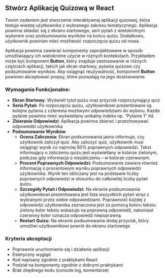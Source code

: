 ## Stwórz Aplikację Quizową w React

Twoim zadaniem jest stworzenie interaktywnej aplikacji quizowej, która testuje wiedzę użytkownika z wybranego zakresu tematycznego. Aplikacja powinna składać się z ekranu startowego, serii pytań z wielokrotnym wyborem oraz podsumowania wyników na końcu quizu. Dodatkowo, użytkownik powinien mieć możliwość rozpoczęcia quizu od nowa.

Aplikacja powinna zawierać komponenty zaprojektowane w sposób umożliwiający ich wielokrotne użycie w różnych kontekstach. Przykładem może być komponent **Button**, który znajduje zastosowanie w różnych częściach aplikacji, takich jak ekran startowy, pytania quizowe czy podsumowanie wyników. Aby osiągnąć reużywalność, komponent **Button** powinien akceptować propsy, które pozwalają na jego dostosowanie.

### **Wymagania Funkcjonalne:**

- **Ekran Startowy**: Wyświetl tytuł quizu oraz przycisk rozpoczynający quiz
- **Seria Pytań**: Po rozpoczęciu quizu, użytkownikowi prezentowane są kolejne pytania z czterema możliwymi odpowiedziami do wyboru. Każde pytanie powinno mieć wyświetlany unikalny indeks np. “Pytanie 1” itd.
- **Zbieranie Odpowiedzi**: Aplikacja powinna zbierać i przechowywać odpowiedzi użytkownika
- **Podsumowanie Wyników**:
  - **Ocena Zaliczenia:** Ekran podsumowania jasno informuje, czy użytkownik zaliczył quiz. Aby zaliczyć quiz, użytkownik musi osiągnąć wynik co najmniej 80% poprawnych odpowiedzi. Tekst informujący o zaliczeniu quizu jest wyświetlany w kolorze zielonym, podczas gdy informacja o niezaliczeniu – w kolorze czerwonym.
  - **Procent Poprawnych Odpowiedzi:** Podsumowanie zawiera również informację o procentowym wyniku poprawnych odpowiedzi użytkownika. Wynik ten obliczany jest na podstawie liczby poprawnych odpowiedzi w stosunku do całkowitej liczby pytań quizu.
  - **Szczegóły Pytań i Odpowiedzi:** Na ekranie podsumowania użytkownikowi prezentowana jest lista wszystkich pytań wraz z wybranymi przez siebie odpowiedziami. Poprawność każdej z odpowiedzi użytkownika zaznaczona jest za pomocą koloru tekstu: zielony kolor tekstu wskazuje na poprawną odpowiedź, natomiast czerwony kolor oznacza odpowiedź niepoprawną.
  - **Restart Quizu**: Na ekranie podsumowania dodaj przycisk, który umożliwi użytkownikowi powrót do ekranu startowego

### Kryteria akceptacji

- Poprawnie uruchomienie się i działanie aplikacji
- Estetyczny wygląd
- Kod napisany zgodnie z praktykami React
- Podział na komponenty zgodnie z dobrymi praktykami
- Brak zbędnego kodu (console.log, komentarze)
